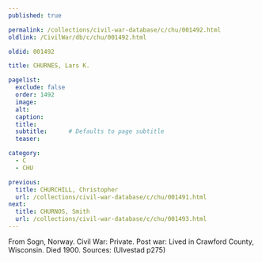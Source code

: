 ```yaml
---
published: true

permalink: /collections/civil-war-database/c/chu/001492.html
oldlink: /CivilWar/db/c/chu/001492.html

oldid: 001492

title: CHURNES, Lars K.

pagelist:
  exclude: false
  order: 1492
  image: 
  alt:
  caption:
  title:
  subtitle:      # Defaults to page subtitle
  teaser:

category: 
  - C 
  - CHU

previous:
  title: CHURCHILL, Christopher
  url: /collections/civil-war-database/c/chu/001491.html  
next:
  title: CHURNOS, Smith
  url: /collections/civil-war-database/c/chu/001493.html   
---
```

From Sogn, Norway. Civil War: Private. Post war: Lived in Crawford County, Wisconsin. Died 1900. Sources: (Ulvestad p275)